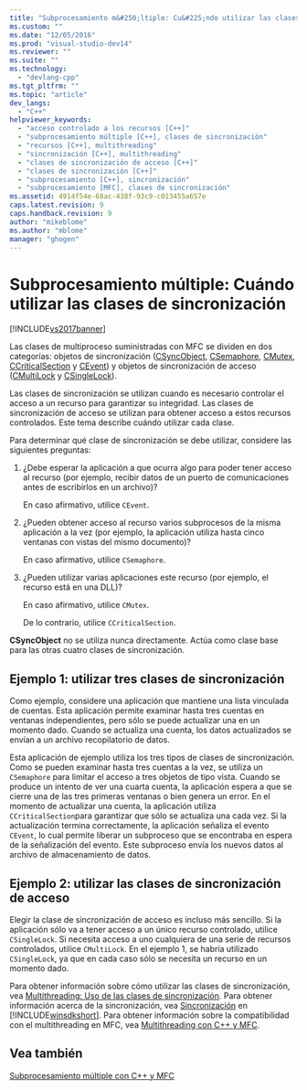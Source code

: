 ```yaml
---
title: "Subprocesamiento m&#250;ltiple: Cu&#225;ndo utilizar las clases de sincronizaci&#243;n | Microsoft Docs"
ms.custom: ""
ms.date: "12/05/2016"
ms.prod: "visual-studio-dev14"
ms.reviewer: ""
ms.suite: ""
ms.technology: 
  - "devlang-cpp"
ms.tgt_pltfrm: ""
ms.topic: "article"
dev_langs: 
  - "C++"
helpviewer_keywords: 
  - "acceso controlado a los recursos [C++]"
  - "subprocesamiento múltiple [C++], clases de sincronización"
  - "recursos [C++], multithreading"
  - "sincronización [C++], multithreading"
  - "clases de sincronización de acceso [C++]"
  - "clases de sincronización [C++]"
  - "subprocesamiento [C++], sincronización"
  - "subprocesamiento [MFC], clases de sincronización"
ms.assetid: 4914f54e-68ac-438f-93c9-c013455a657e
caps.latest.revision: 9
caps.handback.revision: 9
author: "mikeblome"
ms.author: "mblome"
manager: "ghogen"
---
```

# Subprocesamiento m&#250;ltiple: Cu&#225;ndo utilizar las clases de sincronizaci&#243;n
[!INCLUDE[vs2017banner](../assembler/inline/includes/vs2017banner.md)]

Las clases de multiproceso suministradas con MFC se dividen en dos categorías: objetos de sincronización \([CSyncObject](../mfc/reference/csyncobject-class.md), [CSemaphore](../mfc/reference/csemaphore-class.md), [CMutex](../mfc/reference/cmutex-class.md), [CCriticalSection](../mfc/reference/ccriticalsection-class.md) y [CEvent](../mfc/reference/cevent-class.md)\) y objetos de sincronización de acceso \([CMultiLock](../mfc/reference/cmultilock-class.md) y [CSingleLock](../mfc/reference/csinglelock-class.md)\).  
  
 Las clases de sincronización se utilizan cuando es necesario controlar el acceso a un recurso para garantizar su integridad.  Las clases de sincronización de acceso se utilizan para obtener acceso a estos recursos controlados.  Este tema describe cuándo utilizar cada clase.  
  
 Para determinar qué clase de sincronización se debe utilizar, considere las siguientes preguntas:  
  
1.  ¿Debe esperar la aplicación a que ocurra algo para poder tener acceso al recurso \(por ejemplo, recibir datos de un puerto de comunicaciones antes de escribirlos en un archivo\)?  
  
     En caso afirmativo, utilice `CEvent`.  
  
2.  ¿Pueden obtener acceso al recurso varios subprocesos de la misma aplicación a la vez \(por ejemplo, la aplicación utiliza hasta cinco ventanas con vistas del mismo documento\)?  
  
     En caso afirmativo, utilice `CSemaphore`.  
  
3.  ¿Pueden utilizar varias aplicaciones este recurso \(por ejemplo, el recurso está en una DLL\)?  
  
     En caso afirmativo, utilice `CMutex`.  
  
     De lo contrario, utilice `CCriticalSection`.  
  
 **CSyncObject** no se utiliza nunca directamente.  Actúa como clase base para las otras cuatro clases de sincronización.  
  
## Ejemplo 1: utilizar tres clases de sincronización  
 Como ejemplo, considere una aplicación que mantiene una lista vinculada de cuentas.  Esta aplicación permite examinar hasta tres cuentas en ventanas independientes, pero sólo se puede actualizar una en un momento dado.  Cuando se actualiza una cuenta, los datos actualizados se envían a un archivo recopilatorio de datos.  
  
 Esta aplicación de ejemplo utiliza los tres tipos de clases de sincronización.  Como se pueden examinar hasta tres cuentas a la vez, se utiliza un `CSemaphore` para limitar el acceso a tres objetos de tipo vista.  Cuando se produce un intento de ver una cuarta cuenta, la aplicación espera a que se cierre una de las tres primeras ventanas o bien genera un error.  En el momento de actualizar una cuenta, la aplicación utiliza `CCriticalSection`para garantizar que sólo se actualiza una cada vez.  Si la actualización termina correctamente, la aplicación señaliza el evento `CEvent`, lo cual permite liberar un subproceso que se encontraba en espera de la señalización del evento.  Este subproceso envía los nuevos datos al archivo de almacenamiento de datos.  
  
## Ejemplo 2: utilizar las clases de sincronización de acceso  
 Elegir la clase de sincronización de acceso es incluso más sencillo.  Si la aplicación sólo va a tener acceso a un único recurso controlado, utilice `CSingleLock`.  Si necesita acceso a uno cualquiera de una serie de recursos controlados, utilice `CMultiLock`.  En el ejemplo 1, se habría utilizado `CSingleLock`, ya que en cada caso sólo se necesita un recurso en un momento dado.  
  
 Para obtener información sobre cómo utilizar las clases de sincronización, vea [Multithreading: Uso de las clases de sincronización](../parallel/multithreading-how-to-use-the-synchronization-classes.md).  Para obtener información acerca de la sincronización, vea [Sincronización](http://msdn.microsoft.com/library/windows/desktop/ms686353) en [!INCLUDE[winsdkshort](../atl/reference/includes/winsdkshort_md.md)].  Para obtener información sobre la compatibilidad con el multithreading en MFC, vea [Multithreading con C\+\+ y MFC](../parallel/multithreading-with-cpp-and-mfc.md).  
  
## Vea también  
 [Subprocesamiento múltiple con C\+\+ y MFC](../parallel/multithreading-with-cpp-and-mfc.md)